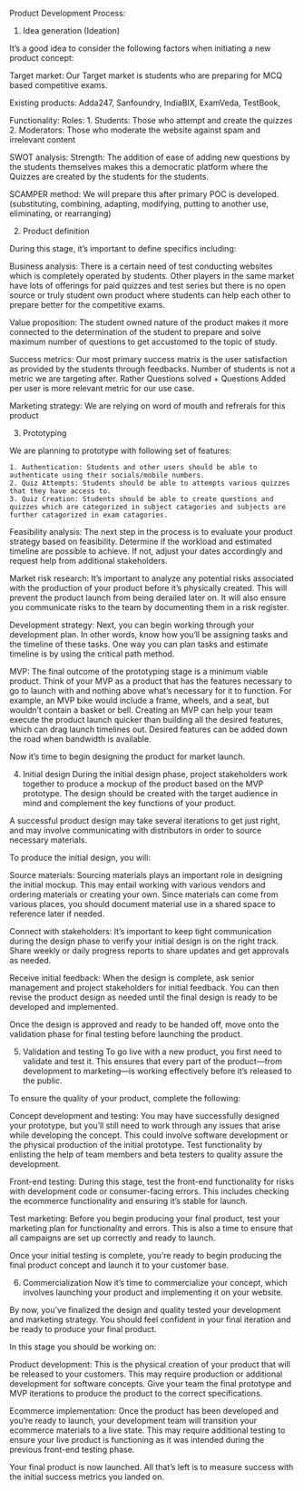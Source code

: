 Product Development Process:

1. Idea generation (Ideation)

It’s a good idea to consider the following factors when initiating a new product concept:

Target market: Our Target market is students who are preparing for MCQ based competitive exams.

Existing products: Adda247, Sanfoundry, IndiaBIX, ExamVeda, TestBook, 

Functionality: 
                Roles: 
                    1. Students: Those who attempt and create the quizzes
                    2. Moderators: Those who moderate the website against spam and irrelevant content

SWOT analysis: 
    Strength: The addition of ease of adding new questions by the students themselves makes this a democratic platform where the Quizzes are created by the students for the students.

SCAMPER method: We will prepare this after primary POC is developed. (substituting, combining, adapting, modifying, putting to another use, eliminating, or rearranging)

2. Product definition

During this stage, it’s important to define specifics including:

Business analysis: There is a certain need of test conducting websites which is completely operated by students. Other players in the same market have lots of offerings for paid quizzes and test series but there is no open source or truly student own product where students can help each other to prepare better for the competitive exams.

Value proposition: The student owned nature of the product makes it more connected to the determination of the student to prepare and solve maximum number of questions to get accustomed to the topic of study. 

Success metrics: Our most primary success matrix is the user satisfaction as provided by the students through feedbacks. Number of students is not a metric we are targeting after. Rather Questions solved + Questions Added per user is more relevant metric for our use case.

Marketing strategy: We are relying on word of mouth and refrerals for this product

3. Prototyping

We are planning to prototype with following set of features:

    1. Authentication: Students and other users should be able to authenticate using their socials/mobile numbers.
    2. Quiz Attempts: Students should be able to attempts various quizzes that they have access to.
    3. Quiz Creation: Students should be able to create questions and quizzes which are categorized in subject catagories and subjects are further catagorized in exam catagories.


Feasibility analysis: The next step in the process is to evaluate your product strategy based on feasibility. Determine if the workload and estimated timeline are possible to achieve. If not, adjust your dates accordingly and request help from additional stakeholders.

Market risk research: It’s important to analyze any potential risks associated with the production of your product before it’s physically created. This will prevent the product launch from being derailed later on. It will also ensure you communicate risks to the team by documenting them in a risk register. 

Development strategy: Next, you can begin working through your development plan. In other words, know how you’ll be assigning tasks and the timeline of these tasks. One way you can plan tasks and estimate timeline is by using the critical path method. 

MVP: The final outcome of the prototyping stage is a minimum viable product. Think of your MVP as a product that has the features necessary to go to launch with and nothing above what’s necessary for it to function. For example, an MVP bike would include a frame, wheels, and a seat, but wouldn’t contain a basket or bell. Creating an MVP can help your team execute the product launch quicker than building all the desired features, which can drag launch timelines out. Desired features can be added down the road when bandwidth is available.

Now it’s time to begin designing the product for market launch. 

4. Initial design
During the initial design phase, project stakeholders work together to produce a mockup of the product based on the MVP prototype. The design should be created with the target audience in mind and complement the key functions of your product. 

A successful product design may take several iterations to get just right, and may involve communicating with distributors in order to source necessary materials. 

To produce the initial design, you will: 

Source materials: Sourcing materials plays an important role in designing the initial mockup. This may entail working with various vendors and ordering materials or creating your own. Since materials can come from various places, you should document material use in a shared space to reference later if needed.  

Connect with stakeholders: It’s important to keep tight communication during the design phase to verify your initial design is on the right track. Share weekly or daily progress reports to share updates and get approvals as needed. 

Receive initial feedback: When the design is complete, ask senior management and project stakeholders for initial feedback. You can then revise the product design as needed until the final design is ready to be developed and implemented. 

Once the design is approved and ready to be handed off, move onto the validation phase for final testing before launching the product. 

5. Validation and testing
To go live with a new product, you first need to validate and test it. This ensures that every part of the product—from development to marketing—is working effectively before it’s released to the public.

To ensure the quality of your product, complete the following:

Concept development and testing: You may have successfully designed your prototype, but you’ll still need to work through any issues that arise while developing the concept. This could involve software development or the physical production of the initial prototype. Test functionality by enlisting the help of team members and beta testers to quality assure the development. 

Front-end testing: During this stage, test the front-end functionality for risks with development code or consumer-facing errors. This includes checking the ecommerce functionality and ensuring it’s stable for launch.

Test marketing: Before you begin producing your final product, test your marketing plan for functionality and errors. This is also a time to ensure that all campaigns are set up correctly and ready to launch. 

Once your initial testing is complete, you’re ready to begin producing the final product concept and launch it to your customer base. 

6. Commercialization
Now it’s time to commercialize your concept, which involves launching your product and implementing it on your website. 

By now, you’ve finalized the design and quality tested your development and marketing strategy. You should feel confident in your final iteration and be ready to produce your final product. 

In this stage you should be working on:

Product development: This is the physical creation of your product that will be released to your customers. This may require production or additional development for software concepts. Give your team the final prototype and MVP iterations to produce the product to the correct specifications. 

Ecommerce implementation: Once the product has been developed and you’re ready to launch, your development team will transition your ecommerce materials to a live state. This may require additional testing to ensure your live product is functioning as it was intended during the previous front-end testing phase. 

Your final product is now launched. All that’s left is to measure success with the initial success metrics you landed on. 